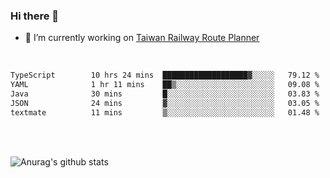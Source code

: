 ### Hi there 👋

- 🔭 I’m currently working on [Taiwan Railway Route Planner](https://github.com/Taiwan-Railway-Route-Planner)

<br/>

<!--START_SECTION:waka-->

```txt
TypeScript        10 hrs 24 mins  ███████████████████▓░░░░░   79.12 %
YAML              1 hr 11 mins    ██▒░░░░░░░░░░░░░░░░░░░░░░   09.08 %
Java              30 mins         █░░░░░░░░░░░░░░░░░░░░░░░░   03.83 %
JSON              24 mins         ▓░░░░░░░░░░░░░░░░░░░░░░░░   03.05 %
textmate          11 mins         ▒░░░░░░░░░░░░░░░░░░░░░░░░   01.48 %
```

<!--END_SECTION:waka-->

<br/>
<br/>

![Anurag's github stats](https://github-readme-stats.vercel.app/api?username=DepickereSven&show_icons=true&theme=tokyonight)



<!--
**DepickereSven/DepickereSven** is a ✨ _special_ ✨ repository because its `README.md` (this file) appears on your GitHub profile.

Here are some ideas to get you started:

- 🔭 I’m currently working on ...
- 🌱 I’m currently learning ...
- 👯 I’m looking to collaborate on ...
- 🤔 I’m looking for help with ...
- 💬 Ask me about ...
- 📫 How to reach me: ...
- 😄 Pronouns: ...
- ⚡ Fun fact: ...
-->

